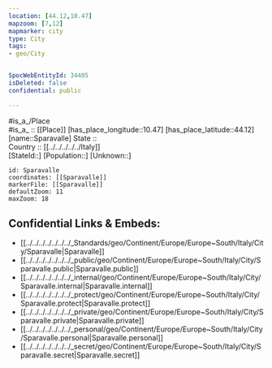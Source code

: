 ```yaml
---
location: [44.12,10.47] 
mapzoom: [7,12] 
mapmarker: city 
type: City
tags:
- geo/City


SpocWebEntityId: 34405
isDeleted: false
confidential: public

---
```

#is_a_/Place  
#is_a_ :: [[Place]] 
[has_place_longitude::10.47] 
[has_place_latitude::44.12] 
[name::Sparavalle] 
State ::  
Country :: [[../../../../../Italy]]  
[StateId::] 
[Population::] 
[Unknown::] 


```leaflet
id: Sparavalle
coordinates: [[Sparavalle]] 
markerFile: [[Sparavalle]] 
defaultZoom: 11 
maxZoom: 18
```


## Confidential Links & Embeds: 
- [[../../../../../../../_Standards/geo/Continent/Europe/Europe~South/Italy/City/Sparavalle|Sparavalle]] 
- [[../../../../../../../_public/geo/Continent/Europe/Europe~South/Italy/City/Sparavalle.public|Sparavalle.public]] 
- [[../../../../../../../_internal/geo/Continent/Europe/Europe~South/Italy/City/Sparavalle.internal|Sparavalle.internal]] 
- [[../../../../../../../_protect/geo/Continent/Europe/Europe~South/Italy/City/Sparavalle.protect|Sparavalle.protect]] 
- [[../../../../../../../_private/geo/Continent/Europe/Europe~South/Italy/City/Sparavalle.private|Sparavalle.private]] 
- [[../../../../../../../_personal/geo/Continent/Europe/Europe~South/Italy/City/Sparavalle.personal|Sparavalle.personal]] 
- [[../../../../../../../_secret/geo/Continent/Europe/Europe~South/Italy/City/Sparavalle.secret|Sparavalle.secret]] 

